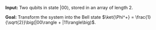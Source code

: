 **Input:** Two qubits in state $|00\rangle$, stored in an array of length 2.

**Goal:** Transform the system into the Bell state $\ket{\Phi^+} = \frac{1}{\sqrt{2}}\big(|00\rangle + |11\rangle\big)$.